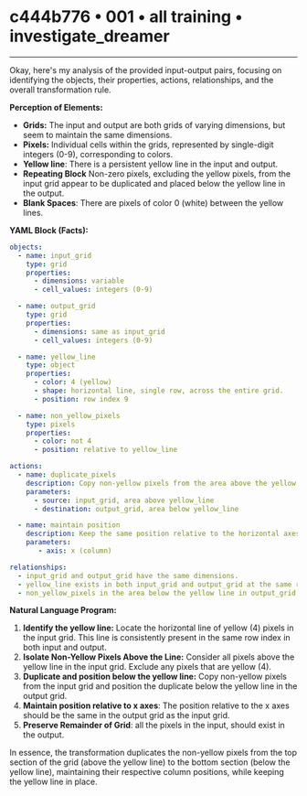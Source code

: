 # c444b776 • 001 • all training • investigate_dreamer

---
Okay, here's my analysis of the provided input-output pairs, focusing on identifying the objects, their properties, actions, relationships, and the overall transformation rule.

**Perception of Elements:**

*   **Grids:** The input and output are both grids of varying dimensions, but seem to maintain the same dimensions.
*   **Pixels:** Individual cells within the grids, represented by single-digit integers (0-9), corresponding to colors.
* **Yellow line**: There is a persistent yellow line in the input and output.
* **Repeating Block** Non-zero pixels, excluding the yellow pixels, from the input grid appear to be duplicated and placed below the yellow line in the output.
* **Blank Spaces**: There are pixels of color 0 (white) between the yellow lines.

**YAML Block (Facts):**



```yaml
objects:
  - name: input_grid
    type: grid
    properties:
      - dimensions: variable
      - cell_values: integers (0-9)

  - name: output_grid
    type: grid
    properties:
      - dimensions: same as input_grid
      - cell_values: integers (0-9)

  - name: yellow_line
    type: object
    properties:
      - color: 4 (yellow)
      - shape: horizontal line, single row, across the entire grid.
      - position: row index 9

  - name: non_yellow_pixels
    type: pixels
    properties:
      - color: not 4
      - position: relative to yellow_line

actions:
  - name: duplicate_pixels
    description: Copy non-yellow pixels from the area above the yellow line.
    parameters:
      - source: input_grid, area above yellow_line
      - destination: output_grid, area below yellow_line

  - name: maintain position
    description: Keep the same position relative to the horizontal axes.
    parameters:
       - axis: x (column)

relationships:
  - input_grid and output_grid have the same dimensions.
  - yellow_line exists in both input_grid and output_grid at the same row index.
  - non_yellow_pixels in the area below the yellow line in output_grid are duplicates of those above the yellow line, preserving column position.
```



**Natural Language Program:**

1.  **Identify the yellow line:** Locate the horizontal line of yellow (4) pixels in the input grid. This line is consistently present in the same row index in both input and output.
2.  **Isolate Non-Yellow Pixels Above the Line:** Consider all pixels above the yellow line in the input grid. Exclude any pixels that are yellow (4).
3. **Duplicate and position below the yellow line:** Copy non-yellow pixels from the input grid and position the duplicate below the yellow line in the output grid.
4. **Maintain position relative to x axes**: The position relative to the x axes should be the same in the output grid as the input grid.
5. **Preserve Remainder of Grid**: all the pixels in the input, should exist in the output.

In essence, the transformation duplicates the non-yellow pixels from the top section of the grid (above the yellow line) to the bottom section (below the yellow line), maintaining their respective column positions, while keeping the yellow line in place.

